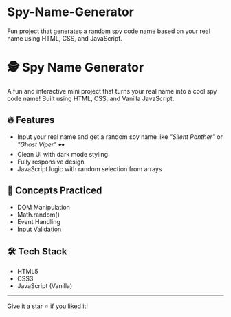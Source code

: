 # Spy-Name-Generator
Fun project that generates a random spy code name based on your real name using HTML, CSS, and JavaScript.

# 🕵️ Spy Name Generator

A fun and interactive mini project that turns your real name into a cool spy code name! Built using HTML, CSS, and Vanilla JavaScript.

## 🔥 Features

- Input your real name and get a random spy name like *"Silent Panther"* or *"Ghost Viper"* 🕶️
- Clean UI with dark mode styling
- Fully responsive design
- JavaScript logic with random selection from arrays

## 🧠 Concepts Practiced

- DOM Manipulation
- Math.random()
- Event Handling
- Input Validation

## 🛠️ Tech Stack

- HTML5
- CSS3
- JavaScript (Vanilla)





---

Give it a star ⭐ if you liked it!
